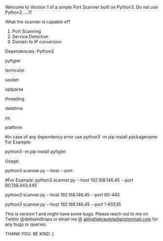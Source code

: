 Welcome to Version 1 of a simple Port Scanner built on Python3.
Do not use Python2.....!!!

What the scanner is capable of?
1. Port Scanning
2. Service Detection
3. Domain to IP conversion

Dependencies:
Python3

pyfiglet

termcolor

socket

optparse

threading

datetime

os

platform

#In case of any dependency error use python3 -m pip install packagename
For Example:

python3 -m pip install pyfiglet


Usage: 

python3 scanner.py --host <targetip> --port <target ports>

#For Example:
python3 scanner.py --host 192.168.146.45 --port 80,139,443,445

python3 scanner.py --host 192.168.146.45 --port 80-445

python3 scanner.py --host 192.168.146.45 --port 1-65535

This is version 1 and might have some bugs. Please reach out to me on Twitter @deltsandtraps or email me @ abhishekrautela@protonmail.com for any bugs or queries.

THANK YOU.
BE KIND :)
